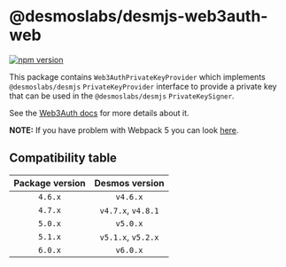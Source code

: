 # @desmoslabs/desmjs-web3auth-web

[![npm version](https://img.shields.io/npm/v/@desmoslabs/desmjs-web3auth-web.svg)](https://www.npmjs.com/package/@desmoslabs/desmjs-web3auth-web)

This package contains `Web3AuthPrivateKeyProvider` which implements `@desmoslabs/desmjs` `PrivateKeyProvider` interface
to provide a private key that can be used in the `@desmoslabs/desmjs` `PrivateKeySigner`.  

See the [Web3Auth docs](https://web3auth.io/docs/sdk/web/modal/) for more details about it.

**NOTE:** If you have problem with Webpack 5 you can look [here](https://web3auth.io/docs/troubleshooting/webpack-issues).

## Compatibility table

| Package version |   Desmos version   | 
|:---------------:|:------------------:|
|     `4.6.x`     |      `v4.6.x`      |
|     `4.7.x`     | `v4.7.x`, `v4.8.1` |
|     `5.0.x`     |      `v5.0.x`      |
|     `5.1.x`     | `v5.1.x`, `v5.2.x` |
|     `6.0.x`     |      `v6.0.x`      |
